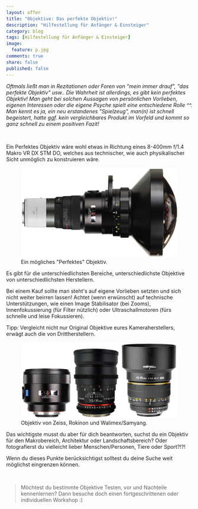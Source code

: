 ```yaml
---
layout: offer
title: "Objektive: Das perfekte Objektiv!"
description: "Hilfestellung für Anfänger & Einsteiger"
category: blog
tags: [Hilfestellung für Anfänger & Einsteiger]
image:
  feature: p.jpg
comments: true
share: false
published: false
---
```


*Oftmals ließt man in Rezitationen oder Foren von "mein immer drauf", "das perfekte Objektiv" usw.. Die Wahrheit ist allerdings, es gibt kein perfektes Objektiv! Man geht bei solchen Aussagen von persönlichen Vorlieben, eigenen Interessen oder die eigene Psyche spielt eine entschiedene Rolle ^^. Man kennt es ja, ein neu erstandenes "Spielzeug", man(n) ist schnell begeistert, hatte ggf. kein vergleichbares Produkt im Vorfeld und kommt so ganz schnell zu einem positiven Fazit!* 
 
  


    






Ein Perfektes Objektiv wäre wohl etwas in Richtung eines 8-400mm f/1.4 Makro VR DX STM DO, welches aus technischer, wie auch physikalischer Sicht unmöglich zu konstruieren wäre. 

<figure>
<img src="/images/p1.jpg"/>
<figcaption>Ein mögliches "Perfektes" Objektiv.</figcaption>
</figure>

Es gibt für die unterschiedlichsten Bereiche, unterschiedlichste Objektive von unterschiedlichsten Herstellern. 

Bei einem Kauf sollte man steht's auf eigene Vorlieben setzten und sich nicht weiter beirren lassen! Achtet (wenn erwünscht) auf technische Unterstützungen, wie einen Image Stabilisator (bei Zooms), Innenfokussierung (für Filter nützlich) oder Ultraschallmotoren (fürs schnelle und leise Fokussieren). 


Tipp: Vergleicht nicht nur Original Objektive eures Kameraherstellers, erwägt auch die von Drittherstellern. 

<figure>
<img src="/images/p2.jpg"/>
<figcaption>Objektiv von Zeiss, Rokinon und Walimex/Samyang.</figcaption>
</figure>



Das wichtigste musst du aber für dich beantworten, suchst du ein Objektiv für den Makrobereich, Architektur oder Landschaftsbereich? Oder fotografierst du vielleicht  lieber Menschen/Personen, Tiere oder Sport?!?! 

Wenn du dieses Punkte berücksichtigst solltest du deine Suche weit möglichst eingrenzen können.
  


    






> Möchtest du bestimmte Objektive Testen, vor und Nachteile kennenlernen? Dann besuche doch einen fortgeschrittenen oder individuellen Workshop :)



